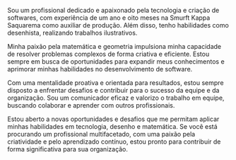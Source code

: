Sou um profissional dedicado e apaixonado pela tecnologia e criação de softwares, com experiência de um ano e oito meses na Smurft Kappa Saquarema como auxiliar de produção. Além disso, tenho habilidades como desenhista, realizando trabalhos ilustrativos.

Minha paixão pela matemática e geometria impulsiona minha capacidade de resolver problemas complexos de forma criativa e eficiente. Estou sempre em busca de oportunidades para expandir meus conhecimentos e aprimorar minhas habilidades no desenvolvimento de software.

Com uma mentalidade proativa e orientada para resultados, estou sempre disposto a enfrentar desafios e contribuir para o sucesso da equipe e da organização. Sou um comunicador eficaz e valorizo o trabalho em equipe, buscando colaborar e aprender com outros profissionais.

Estou aberto a novas oportunidades e desafios que me permitam aplicar minhas habilidades em tecnologia, desenho e matemática. Se você está procurando um profissional multifacetado, com uma paixão pela criatividade e pelo aprendizado contínuo, estou pronto para contribuir de forma significativa para sua organização.
